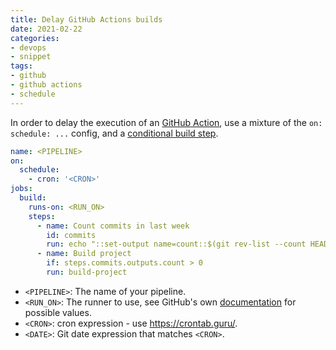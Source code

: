 ```yaml
---
title: Delay GitHub Actions builds
date: 2021-02-22
categories:
- devops
- snippet
tags:
- github
- github actions
- schedule
---
```


In order to delay the execution of an [GitHub Action](https://github.com/features/actions), use a mixture of the `on: schedule: ...` config, and a [conditional build step](https://help.github.com/en/actions/reference/workflow-syntax-for-github-actions#jobsjob_idif).

```yaml
name: <PIPELINE>
on:
  schedule:
    - cron: '<CRON>'
jobs:
  build:
    runs-on: <RUN_ON>
    steps:
      - name: Count commits in last week
        id: commits
        run: echo "::set-output name=count::$(git rev-list --count HEAD --since='<DATE>')"
      - name: Build project
        if: steps.commits.outputs.count > 0
        run: build-project
```

- `<PIPELINE>`: The name of your pipeline.
- `<RUN_ON>`: The runner to use, see GitHub's own [documentation](https://help.github.com/en/actions/reference/workflow-syntax-for-github-actions#jobsjob_idruns-on) for possible values.
- `<CRON>`: cron expression - use https://crontab.guru/.
- `<DATE>`: Git date expression that matches `<CRON>`.
